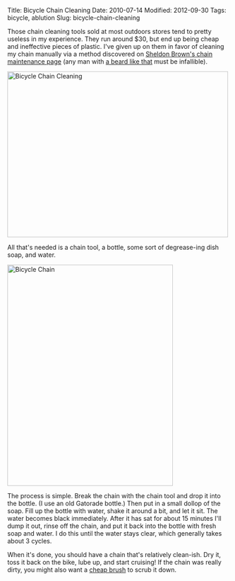 Title: Bicycle Chain Cleaning
Date: 2010-07-14
Modified: 2012-09-30
Tags: bicycle, ablution
Slug: bicycle-chain-cleaning

Those chain cleaning tools sold at most outdoors stores tend to pretty useless in my experience. They run around $30, but end up being cheap and ineffective pieces of plastic. I've given up on them in favor of cleaning my chain manually via a method discovered on <a href="http://www.sheldonbrown.com/chains.html">Sheldon Brown's chain maintenance page</a> (any man with <a href="http://sheldonbrown.com/images/scb_eagle.jpeg">a beard like that</a> must be infallible).

<a href="http://www.flickr.com/photos/pigmonkey/4794451148/" title="Bicycle Chain Cleaning by Pig Monkey, on Flickr"><img src="http://farm5.static.flickr.com/4120/4794451148_4efe1e0802.jpg" width="500" height="375" alt="Bicycle Chain Cleaning" /></a>

All that's needed is a chain tool, a bottle, some sort of degrease-ing dish soap, and water.

<!--more-->

<a href="http://www.flickr.com/photos/pigmonkey/4794455930/" title="Bicycle Chain by Pig Monkey, on Flickr"><img src="http://farm5.static.flickr.com/4073/4794455930_f0ed2010c2.jpg" width="375" height="500" alt="Bicycle Chain" class="right" /></a>

The process is simple. Break the chain with the chain tool and drop it into the bottle. (I use an old Gatorade bottle.) Then put in a small dollop of the soap. Fill up the bottle with water, shake it around a bit, and let it sit. The water becomes black immediately. After it has sat for about 15 minutes I'll dump it out, rinse off the chain, and put it back into the bottle with fresh soap and water. I do this until the water stays clear, which generally takes about 3 cycles.

When it's done, you should have a chain that's relatively clean-ish. Dry it, toss it back on the bike, lube up, and start cruising! If the chain was really dirty, you might also want a <a href="http://www.rei.com/product/663792">cheap brush</a> to scrub it down.
